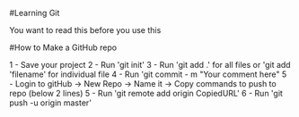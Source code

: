 #Learning Git

You want to read this before you use this


#How to Make a GitHub repo

1 - Save your project
2 - Run 'git init'
3 - Run 'git add .' for all files or 'git add 'filename' for individual file
4 - Run 'git commit - m "Your comment here" 
5 - Login to gitHub -> New Repo -> Name it -> Copy commands to push to repo (below 2 lines)
5 - Run 'git remote add origin CopiedURL'
6 - Run 'git push -u origin master'